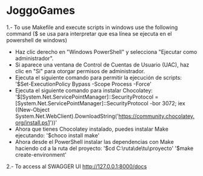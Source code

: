 # JoggoGames

1.- To use Makefile and execute scripts in windows use the following command ($ se usa para interpretar que esa línea se ejecuta en el powershell de windows)

   - Haz clic derecho en "Windows PowerShell" y selecciona "Ejecutar como administrador".
   - Si aparece una ventana de Control de Cuentas de Usuario (UAC), haz clic en "Sí" para otorgar permisos de administrador.
   - Ejecuta el siguiente comando para permitir la ejecución de scripts:
      '$Set-ExecutionPolicy Bypass -Scope Process -Force'
   - Ejecuta el siguiente comando para instalar Chocolatey:
      '$[System.Net.ServicePointManager]::SecurityProtocol = [System.Net.ServicePointManager]::SecurityProtocol -bor 3072; iex ((New-Object System.Net.WebClient).DownloadString('https://community.chocolatey.org/install.ps1'))'
   - Ahora que tienes Chocolatey instalado, puedes instalar Make ejecutando:
      '$choco install make'
   - Ahora desde el PowerShell instalar las dependencias con Make haciendo cd a la ruta del proyecto:
      '$cd C:\ruta\de\tu\proyecto'
      '$make create-environment'

2.- To access al SWAGGER UI http://127.0.0.1:8000/docs
